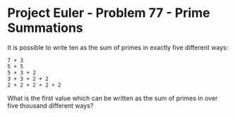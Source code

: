 # Project Euler - Problem 77 - Prime Summations
It is possible to write ten as the sum of primes in exactly five different ways:

    7 + 3
    5 + 5
    5 + 3 + 2
    3 + 3 + 2 + 2
    2 + 2 + 2 + 2 + 2

What is the first value which can be written as the sum of primes in over five thousand different ways?
